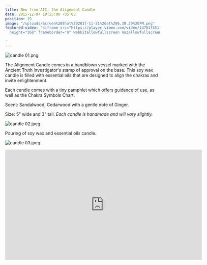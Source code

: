 ```yaml
---
title: New from ATI, the Alignment Candle
date: 2015-12-07 19:25:00 -05:00
position: 19
image: "/uploads/Screen%20Shot%202017-11-21%20at%206.30.29%20PM.png"
featured-video: '<iframe src="https://player.vimeo.com/video/147817851" width="640"
  height="360" frameborder="0" webkitallowfullscreen mozallowfullscreen allowfullscreen></iframe>

'
---
```


![candle 01.png](/uploads/candle%2001.png)

The Alignment Candle comes in a handblown vessel marked with the Ancient Truth Investigator's stamp of approval on the base. This soy wax candle is filled with essential oils that are designed to align the chakras and invite enlightenment.

Each candle comes with a tiny pamphlet which offers guidance of use, as well as the Chakra Symbols Chart.

Scent: Sandalwood, Cedarwood with a gentle note of Ginger.

Size: 5" wide and 3" tall. *Each candle is handmade and will vary slightly.*

![candle 02.jpeg](/uploads/candle%2002.jpeg)

Pouring of soy wax and essential oils candle.

![candle 03.jpeg](/uploads/candle%2003.jpeg)

<iframe src="https://player.vimeo.com/video/147817851" width="640" height="360" frameborder="0" webkitallowfullscreen mozallowfullscreen allowfullscreen></iframe>
